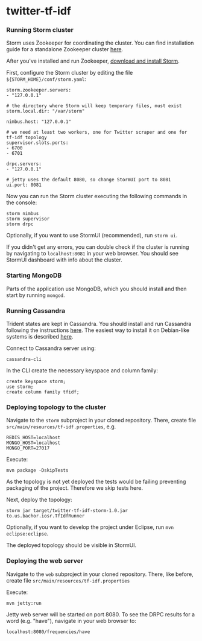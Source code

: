 twitter-tf-idf
==============

### Running Storm cluster

Storm uses Zookeeper for coordinating the cluster. You can find installation guide for a standalone Zookeeper cluster [here](http://zookeeper.apache.org/doc/r3.3.3/zookeeperStarted.html#sc_InstallingSingleMode).

After you've installed and run Zookeeper, [download and install Storm](http://storm.incubator.apache.org/downloads.html).

First, configure the Storm cluster by editing the file `${STORM_HOME}/conf/storm.yaml`:

	storm.zookeeper.servers:
	- "127.0.0.1"

	# the directory where Storm will keep temporary files, must exist
	storm.local.dir: "/var/storm"

	nimbus.host: "127.0.0.1"

	# we need at least two workers, one for Twitter scraper and one for tf-idf topology
	supervisor.slots.ports:
	- 6700
	- 6701

	drpc.servers:
	- "127.0.0.1"

	# jetty uses the default 8080, so change StormUI port to 8081
	ui.port: 8081

Now you can run the Storm cluster executing the following commands in the console:

    storm nimbus
    storm supervisor
    storm drpc
    
Optionally, if you want to use StormUI (recommended), run `storm ui`.

If you didn't get any errors, you can double check if the cluster is running by navigating to `localhost:8081` in your web browser. You should see StormUI dashboard with info about the cluster.

### Starting MongoDB

Parts of the application use MongoDB, which you should install and then start by running `mongod`.

### Running Cassandra

Trident states are kept in Cassandra. You should install and run Cassandra following the instructions [here](http://wiki.apache.org/cassandra/GettingStarted). The easiest way to install it on Debian-like systems is described [here](http://wiki.apache.org/cassandra/DebianPackaging).

Connect to Cassandra server using:

    cassandra-cli

In the CLI create the necessary keyspace and column family:

	create keyspace storm;
	use storm;
	create column family tfidf;

### Deploying topology to the cluster

Navigate to the `storm` subproject in your cloned repository. There, create file `src/main/resources/tf-idf.properties`, e.g.

    REDIS_HOST=localhost
    MONGO_HOST=localhost
    MONGO_PORT=27017

Execute:

    mvn package -DskipTests
    
As the topology is not yet deployed the tests would be failing preventing packaging of the project. Therefore we skip tests here.

Next, deploy the topology:

    storm jar target/twitter-tf-idf-storm-1.0.jar to.us.bachor.iosr.TfIdfRunner
    
Optionally, if you want to develop the project under Eclipse, run `mvn eclipse:eclipse`.

The deployed topology should be visible in StormUI.

### Deploying the web server

Navigate to the `web` subproject in your cloned repository. There, like before, create file `src/main/resources/tf-idf.properties`

Execute:

    mvn jetty:run
    
Jetty web server will be started on port 8080. To see the DRPC results for a word (e.g. "have"), navigate in your web browser to:

    localhost:8080/frequencies/have
   

